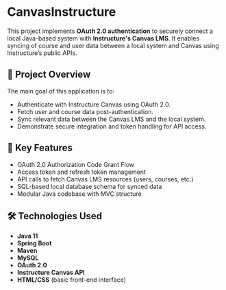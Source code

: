 # CanvasInstructure

This project implements **OAuth 2.0 authentication** to securely connect a local Java-based system with **Instructure's Canvas LMS**. It enables syncing of course and user data between a local system and Canvas using Instructure’s public APIs.

## 🚀 Project Overview

The main goal of this application is to:
- Authenticate with Instructure Canvas using OAuth 2.0.
- Fetch user and course data post-authentication.
- Sync relevant data between the Canvas LMS and the local system.
- Demonstrate secure integration and token handling for API access.

## 🔐 Key Features

- OAuth 2.0 Authorization Code Grant Flow
- Access token and refresh token management
- API calls to fetch Canvas LMS resources (users, courses, etc.)
- SQL-based local database schema for synced data
- Modular Java codebase with MVC structure

## 🛠️ Technologies Used

- **Java 11**
- **Spring Boot**
- **Maven**
- **MySQL**
- **OAuth 2.0**
- **Instructure Canvas API**
- **HTML/CSS** (basic front-end interface)
